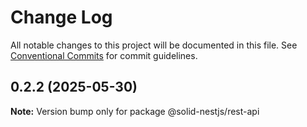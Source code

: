 # Change Log

All notable changes to this project will be documented in this file.
See [Conventional Commits](https://conventionalcommits.org) for commit guidelines.

## 0.2.2 (2025-05-30)

**Note:** Version bump only for package @solid-nestjs/rest-api

